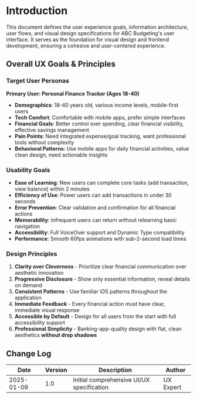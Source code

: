 # Introduction

This document defines the user experience goals, information architecture, user flows, and visual design specifications for ABC Budgeting's user interface. It serves as the foundation for visual design and frontend development, ensuring a cohesive and user-centered experience.

## Overall UX Goals & Principles

### Target User Personas

**Primary User: Personal Finance Tracker (Ages 18-40)**
- **Demographics**: 18-40 years old, various income levels, mobile-first users
- **Tech Comfort**: Comfortable with mobile apps, prefer simple interfaces
- **Financial Goals**: Better control over spending, clear financial visibility, effective savings management
- **Pain Points**: Need integrated expense/goal tracking, want professional tools without complexity
- **Behavioral Patterns**: Use mobile apps for daily financial activities, value clean design, need actionable insights

### Usability Goals

- **Ease of Learning**: New users can complete core tasks (add transaction, view balance) within 2 minutes
- **Efficiency of Use**: Power users can add transactions in under 30 seconds
- **Error Prevention**: Clear validation and confirmation for all financial actions
- **Memorability**: Infrequent users can return without relearning basic navigation
- **Accessibility**: Full VoiceOver support and Dynamic Type compatibility
- **Performance**: Smooth 60fps animations with sub-2-second load times

### Design Principles

1. **Clarity over Cleverness** - Prioritize clear financial communication over aesthetic innovation
2. **Progressive Disclosure** - Show only essential information, reveal details on demand
3. **Consistent Patterns** - Use familiar iOS patterns throughout the application
4. **Immediate Feedback** - Every financial action must have clear, immediate visual response
5. **Accessible by Default** - Design for all users from the start with full accessibility support
6. **Professional Simplicity** - Banking-app-quality design with flat, clean aesthetics **without drop shadows**

## Change Log
| Date | Version | Description | Author |
|------|---------|-------------|---------|
| 2025-01-09 | 1.0 | Initial comprehensive UI/UX specification | UX Expert |
